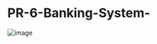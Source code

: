 # PR-6-Banking-System-

![image](https://github.com/user-attachments/assets/8e1b19ec-adac-4269-b74e-00641827e953)
